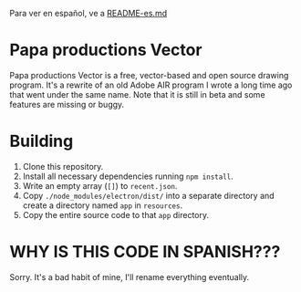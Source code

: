 Para ver en español, ve a [README-es.md](/README-es.md)

# Papa productions Vector

Papa productions Vector is a free, vector-based and open source drawing program. It's a rewrite of an old Adobe AIR program I wrote a long time ago that went under the same name. Note that it is still in beta and some features are missing or buggy.

# Building

1. Clone this repository.
2. Install all necessary dependencies running `npm install`.
3. Write an empty array (`[]`) to `recent.json`.
4. Copy `./node_modules/electron/dist/` into a separate directory and create a directory named `app` in `resources`.
5. Copy the entire source code to that `app` directory.

# WHY IS THIS CODE IN SPANISH???

Sorry. It's a bad habit of mine, I'll rename everything eventually.
